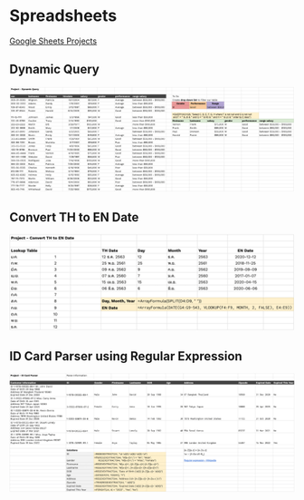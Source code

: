 # Spreadsheets

[Google Sheets Projects](https://docs.google.com/spreadsheets/d/18LQPU8ammkST3y7GHtyytCw5ULYFNwTx-kn7-f3cePU/edit?usp=sharing)

## Dynamic Query
![dynamic query](./dynamic_query.png)

## Convert TH to EN Date
![convert date](./convert_date.png)

## ID Card Parser using Regular Expression
![regex](./regex.png)
